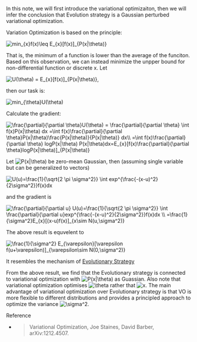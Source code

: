In this note, we will first introduce the variational optimizaiton, then we will infer the conclusion that Evolution strategy is 
a Gaussian perturbed variational optimization.

Variation Optimization is based on the principle:

<img src="https://latex.codecogs.com/gif.latex?min_{x}f(x)\leq&space;E_{x}[f(x)]_{P(x|\theta)}" title="min_{x}f(x)\leq E_{x}[f(x)]_{P(x|\theta)}" />

That is, the minimum of a function is lower than the average of the funciton.
Based on this observation, we can instead minimize the unpper bound for non-differential function or discrete x. Let 

<img src="https://latex.codecogs.com/gif.latex?U(\theta)&space;=&space;E_{x}[f(x)]_{P(x|\theta)}" title="U(\theta) = E_{x}[f(x)]_{P(x|\theta)}" />,

then our task is:

<img src="https://latex.codecogs.com/gif.latex?min_{\theta}U(\theta)" title="min_{\theta}U(\theta)" />

Calculate the gradient:

<img src="https://latex.codecogs.com/gif.latex?\frac{\partial}{\partial&space;\theta}U(\theta)&space;=&space;\frac{\partial}{\partial&space;\theta}&space;\int&space;f(x)P(x|\theta)&space;dx&space;=\int&space;f(x)\frac{\partial}{\partial&space;\theta}P(x|\theta)\frac{P(x|\theta)}{P(x|\theta)}&space;dx\\&space;=\int&space;f(x)\frac{\partial}{\partial&space;\theta}&space;logP(x|\theta)&space;P(x|\theta)dx=E_{x}[f(x)\frac{\partial}{\partial&space;\theta}logP(x|\theta)]_{P(x|\theta)}" title="\frac{\partial}{\partial \theta}U(\theta) = \frac{\partial}{\partial \theta} \int f(x)P(x|\theta) dx =\int f(x)\frac{\partial}{\partial \theta}P(x|\theta)\frac{P(x|\theta)}{P(x|\theta)} dx\\ =\int f(x)\frac{\partial}{\partial \theta} logP(x|\theta) P(x|\theta)dx=E_{x}[f(x)\frac{\partial}{\partial \theta}logP(x|\theta)]_{P(x|\theta)}" />
<!--\frac{\partial}{\partial \theta}U(\theta) = \frac{\partial}{\partial \theta} \int f(x)P(x|\theta) dx
=\int f(x)\frac{\partial}{\partial \theta}P(x|\theta)\frac{P(x|\theta)}{P(x|\theta)} dx\\
=\int f(x)\frac{\partial}{\partial \theta} logP(x|\theta) P(x|\theta)dx=E_{x}[f(x)\frac{\partial}{\partial \theta}logP(x|\theta)]_{P(x|\theta)}-->

Let <img src="https://latex.codecogs.com/gif.latex?P(x|\theta)" title="P(x|\theta)" /> be zero-mean Gaussian, then (assuming single variable but can be generalized to vectors)
<!--U(u)=\frac{1}{\sqrt{2 \pi \sigma^2}} \int exp^{\frac{-(x-u)^2}{2\sigma^2}}f(x)dx-->

<img src="https://latex.codecogs.com/gif.latex?U(u)=\frac{1}{\sqrt{2&space;\pi&space;\sigma^2}}&space;\int&space;exp^{\frac{-(x-u)^2}{2\sigma^2}}f(x)dx" title="U(u)=\frac{1}{\sqrt{2 \pi \sigma^2}} \int exp^{\frac{-(x-u)^2}{2\sigma^2}}f(x)dx" />

and the gradient is
<!--\frac{\partial}{\partial u} U(u)=\frac{1}{\sqrt{2 \pi \sigma^2}} \int \frac{\partial}{\partial u}exp^{\frac{-(x-u)^2}{2\sigma^2}}f(x)dx \\
=\frac{1}{\sigma^2}E_{x}[(x-u)f(x)]_{x\sim N(u,\sigma^2)}-->
<img src="https://latex.codecogs.com/gif.latex?\frac{\partial}{\partial&space;u}&space;U(u)=\frac{1}{\sqrt{2&space;\pi&space;\sigma^2}}&space;\int&space;\frac{\partial}{\partial&space;u}exp^{\frac{-(x-u)^2}{2\sigma^2}}f(x)dx&space;\\&space;=\frac{1}{\sigma^2}E_{x}[(x-u)f(x)]_{x\sim&space;N(u,\sigma^2)}" title="\frac{\partial}{\partial u} U(u)=\frac{1}{\sqrt{2 \pi \sigma^2}} \int \frac{\partial}{\partial u}exp^{\frac{-(x-u)^2}{2\sigma^2}}f(x)dx \\ =\frac{1}{\sigma^2}E_{x}[(x-u)f(x)]_{x\sim N(u,\sigma^2)}" />

The above result is equvelent to
<!--\frac{1}{\sigma^2} E_{\varepsilon}[\varepsilon f(u+\varepsilon)]_{\varepsilon\sim N(0,\sigma^2)}-->
<img src="https://latex.codecogs.com/gif.latex?\frac{1}{\sigma^2}&space;E_{\varepsilon}[\varepsilon&space;f(u&plus;\varepsilon)]_{\varepsilon\sim&space;N(0,\sigma^2)}" title="\frac{1}{\sigma^2} E_{\varepsilon}[\varepsilon f(u+\varepsilon)]_{\varepsilon\sim N(0,\sigma^2)}" />

It resembles the mechanism of [Evolutionary Strategy](https://github.com/Scott-Alex/Machine-Learning-Wiki/blob/master/Evolutionary%20Strategy.md)

From the above result, we find that the Evolutionary strategy is connected to variational optimization with <img src="https://latex.codecogs.com/gif.latex?P(x|\theta)" title="P(x|\theta)" /> as Guassian.
Also note that variational optimization optimises <img src="https://latex.codecogs.com/gif.latex?\theta" title="\theta" /> rather that <img src="https://latex.codecogs.com/gif.latex?x" title="x" />.
The main advantage of variational optimization over Evolutionary strategy is that VO is more flexible to different distributions 
and provides a principled approach to optimize the variance <img src="https://latex.codecogs.com/gif.latex?\sigma^2" title="\sigma^2" />.

Reference
* > Variational Optimization, Joe Staines, David Barber, arXiv:1212.4507.
